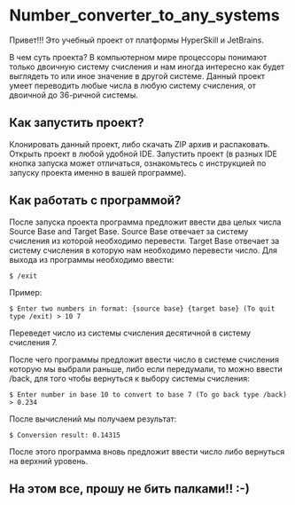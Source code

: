 # Number_converter_to_any_systems

Привет!!! Это учебный проект от платформы HyperSkill и JetBrains.

В чем суть проекта? В компьютерном мире процессоры понимают только двоичную систему счисления и нам иногда интересно как будет выглядеть то или иное значение в другой системе.
Данный проект умеет переводить любые числа в любую систему счисления, от двоичной до 36-ричной системы.

## Как запустить проект?

Клонировать данный проект, либо скачать ZIP архив и распаковать.
Открыть проект в любой удобной IDE.
Запустить проект (в разных IDE кнопка запуска может отличаться, ознакомьтесь с инструкцией по запуску проекта именно в вашей программе).

## Как работать с программой?

После запуска проекта программа предложит ввести два целых числа Source Base and Target Base. 
Source Base отвечает за систему счисления из которой необходимо перевести.
Target Base отвечает за систему счисления в которую нам необходимо перевести число.
Для выхода из программы необходимо ввести:

`$ /exit`

Пример:

`$ Enter two numbers in format: {source base} {target base} (To quit type /exit) > 10 7`

Переведет число из системы счисления десятичной в систему счисления 7.

После чего программы предложит ввести число в системе счисления которую мы выбрали раньше, либо если передумали, то можно ввести /back, для того чтобы вернуться к выбору 
системы счисления:

`$ Enter number in base 10 to convert to base 7 (To go back type /back) > 0.234`

После вычислений мы получаем результат:

`$ Conversion result: 0.14315`

После этого программа вновь предложит ввести число либо вернуться на верхний уровень.

## На этом все, прошу не бить палками!! :-)
